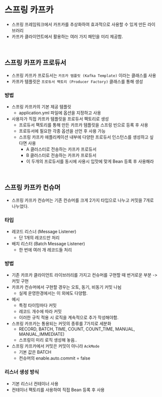 # 스프링 카프카
- 스프링 프레임워크에서 카프카를 추상화하여 효과적으로 사용할 수 있게 만든 라이브러리
- 카프카 클라이언트에서 활용하는 여러 가지 패턴을 미리 제공함.

<br>

## 스프링 카프카 프로듀서
- 스프링 카프카 프로듀서는 `카프카 템플릿 (Kafka Template)` 이라는 클래스를 사용
- 카프카 템플릿은 `프로듀서 팩토리 (Producer Factory)` 클래스를 통해 생성

### 방법
- 스프링 카프카의 기본 제공 템플릿
    - application.yml 파일에 옵션을 지정하고 사용
- 사용자가 직접 카프카 템플릿을 프로듀서 팩토리로 생성
    - 프로듀서 팩토리를 통해 만든 카프카 템플릿을 스프링 빈으로 등록 후 사용
    - 프로듀서에 필요한 각종 옵션을 선언 후 사용 가능
    - 스프링 카프카 애플리케이션 내부에 다양한 프로듀서 인스턴스를 생성하고 싶다면 사용
        - A 클러스터로 전송하는 카프카 프로듀서
        - B 클러스터로 전송하는 카프카 프로듀서 
        - 이 두개의 프로듀서를 동시에 사용시 입맛에 맞게 Bean 등록 후 사용해라

<br>

## 스프링 카프카 컨슈머
- 스프링 카프카 컨슈머는 기존 컨슈머를 크게 2가지 타입으로 나누고 커밋을 7개로 나누었다.

### 타입
- 레코드 리스너 (Message Listener)
    - 단 1개의 레코드만 처리
- 배치 리스터 (Batch Message Listener)
    - 한 번에 여러 개 레코드들 처리

### 방법
- 기존 카프카 클라이언트 라이브러리를 가지고 컨슈머를 구현할 때 번거로운 부분 -> 커밋 구현
- 카프카 컨슈머에서 구현할 경우는 오토, 동기, 비동기 커밋 나뉨
    - 실제 운영한경에서는 이 외에도 다양함.
- 예시
    - 특정 타이밍마다 커밋
    - 레코드 개수에 따라 커밋
    - 이러한 규칙 적용 시 로직을 계속적으로 추가 작성해야함.
- 스프링 카프카는 통용되는 커밋의 종류를 7가지로 세분화
    - RECORD, BATCH, TIME, COUNT, COUNT_TIME, MANUAL, MANUAL_IMMEDIATE)
    - 스프링이 미리 로직 생성해 놓음..
- 스프링 카프카에서 커밋은 커밋이 아니라 `AckMode`
    - 기본 값은 BATCH
    - 컨슈머의 enable.auto.commit = false

### 리스너 생성 방식
- 기본 리스너 컨테이너 사용
- 컨테이너 팩토리를 사용하여 직접 Bean 등록 후 사용